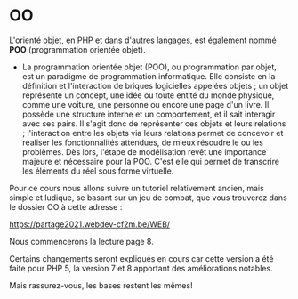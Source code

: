 # OO

L'orienté objet, en PHP et dans d'autres langages, est également nommé **POO** (programmation orientée objet).

- La programmation orientée objet (POO), ou programmation par objet, est un paradigme de programmation informatique. Elle consiste en la définition et l'interaction de briques logicielles appelées objets ; un objet représente un concept, une idée ou toute entité du monde physique, comme une voiture, une personne ou encore une page d'un livre. Il possède une structure interne et un comportement, et il sait interagir avec ses pairs. Il s'agit donc de représenter ces objets et leurs relations ; l'interaction entre les objets via leurs relations permet de concevoir et réaliser les fonctionnalités attendues, de mieux résoudre le ou les problèmes. Dès lors, l'étape de modélisation revêt une importance majeure et nécessaire pour la POO. C'est elle qui permet de transcrire les éléments du réel sous forme virtuelle.

Pour ce cours nous allons suivre un tutoriel relativement ancien, mais simple et ludique, se basant sur un jeu de combat, que vous trouverez dans le dossier OO à cette adresse :

https://partage2021.webdev-cf2m.be/WEB/

Nous commencerons la lecture page 8.

Certains changements seront expliqués en cours car cette version a été faite pour PHP 5, la version 7 et 8 apportant des améliorations notables.

Mais rassurez-vous, les bases restent les mêmes!
